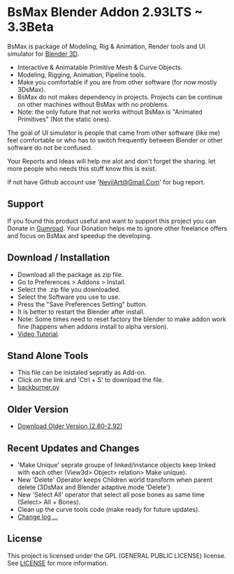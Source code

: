
# BsMax Blender Addon 2.93LTS ~ 3.3Beta

BsMax is package of Modeling, Rig & Animation, Render tools and UI simulator for [Blender 3D](https://www.blender.org/).

* Interactive & Animatable Primitive Mesh & Curve Objects.
* Modeling, Rigging, Animation, Pipeline tools.
* Make you comfortable if you are from other software (for now mostly 3DsMax).
* BsMax do not makes dependency in projects. Projects can be continue on other machines without BsMax with no problems.
* Note: the only future that not works without BsMax is "Animated Primitives" (Not the static ones).

The goal of UI simulator is people that came from other software (like me) feel comfortable or who has to switch frequently between Blender or other software do not be confused.

Your Reports and Ideas will help me alot and don't forget the sharing. let more people who needs this stuff know this is exist.

If not have Github account use 'NevilArt@Gmail.Com' for bug report.

## Support

If you found this product useful and want to support this project you can Donate in [Gumroad](https://nevilart.gumroad.com/l/BsMax).
Your Donation helps me to ignore other freelance offers and focus on BsMax and speedup the developing.

## Download / Installation

* Download all the package as zip file.
* Go to Preferences > Addons > Install.
* Select the .zip file you downloaded.
* Select the Software you use to use.
* Press the "Save Preferences Setting" button.
* It is better to restart the Blender after install.
* Note: Some times need to reset factory the blender to make addon work fine (happens when addons install to alpha version).
* [Video Tutorial](https://youtu.be/JolpAmvd3CE).

## Stand Alone Tools
* This file can be inistaled sepratly as Add-on.
* Click on the link and 'Ctrl + S' to download the file.
* [backburner.py](https://raw.github.com/NevilArt/BsMax/master/tools/internal/render/backburner.py)

## Older Version
* [Download Older Version (2.80-2.92)](https://github.com/NevilArt/BsMax_2_80)

## Recent Updates and Changes
* 'Make Unique' seprate groupe of linked/instance objects keep linked with each other (View3d> Object> relation> Make unique).
* New 'Delete' Operator keeps Children world transform when parent delete (3DsMax and Blender adaptive mode 'Delete')
* New 'Select All' operator that select all pose bones as same time (Select> All + Bones).
* Clean up the curve tools code (make ready for future updates).
* [Change log ...](https://github.com/NevilArt/BsMax/blob/master/CHANGELOG.md)

## License

This project is licensed under the GPL (GENERAL PUBLIC LICENSE) license. See [LICENSE](https://www.gnu.org/licenses/gpl-3.0.en.html) for more information.
